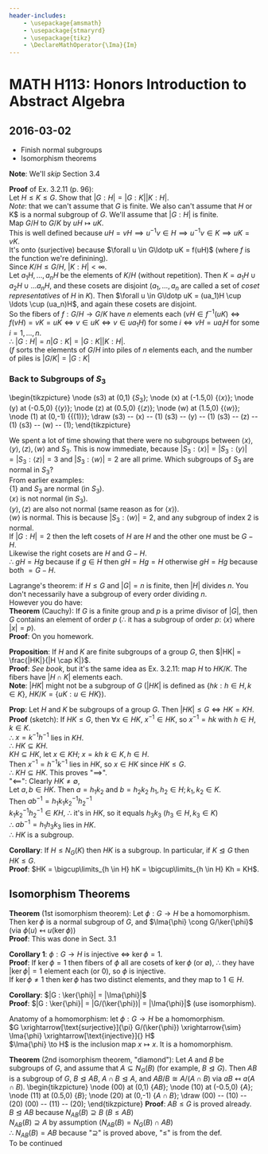 ```yaml
---
header-includes:
    - \usepackage{amsmath}
    - \usepackage{stmaryrd}
    - \usepackage{tikz}
    - \DeclareMathOperator{\Ima}{Im}
---
```

# MATH H113: Honors Introduction to Abstract Algebra
## 2016-03-02
- Finish normal subgroups
- Isomorphism theorems

**Note**: We'll *skip* Section 3.4

**Proof** of Ex. 3.2.11 (p. 96): \
Let $H \le K \le G$. Show that $|G : H| = |G : K||K : H|$. \
*Note*: that we can't assume that $G$ is finite. We also can't assume that $H$ or K$ is a normal subgroup of $G$.
We'll assume that $|G : H|$ is finite. \
Map $G/H$ to $G/K$ by $uH \mapsto uK$. \
This is well defined because $uH = vH \implies u^{-1}v \in H \implies u^{-1}v \in K \implies uK = vK$. \
It's onto (surjective) because $\forall u \in G\ldotp uK = f(uH)$ (where $f$ is the function we're definining). \
Since $K/H \le G/H$, $|K : H| < \infty$. \
Let $a_1H, \ldots, a_nH$ be the elements of $K/H$ (without repetition). Then $K = a_1H \cup a_2H \cup \ldots a_nH$, and these cosets are disjoint ($a_1, \ldots, a_n$ are called a set of *coset representatives* of $H$ in $K$). Then $\forall u \in G\ldotp uK = (ua_1)H \cup \ldots \cup (ua_n)H$, and again these cosets are disjoint. \
So the fibers of $f : G/H \to G/K$ have $n$ elements each ($vH \in f^{-1}(uK) \iff f(vH) = vK = uK \iff v \in uK \iff v \in ua_1H$) for some $i \iff vH = ua_iH$ for some $i = 1, \ldots, n$. \
$\therefore$ $|G : H| = n|G : K| = |G : K||K : H|$. \
($f$ sorts the elements of $G/H$ into piles of $n$ elements each, and the number of piles is $|G/K| = |G : K|$

### Back to Subgroups of $S_3$
\begin{tikzpicture}
  \node (s3) at (0,1) {$S_3$};
  \node (x)  at (-1.5,0) {$\langle x \rangle$};
  \node (y)  at (-0.5,0) {$\langle y \rangle$};
  \node (z)  at (0.5,0) {$\langle z \rangle$};
  \node (w)  at (1.5,0) {$\langle w \rangle$};
  \node (1)  at (0,-1) {$\{(1)\}$};
  \draw
    (s3) -- (x) -- (1)
    (s3) -- (y) -- (1)
    (s3) -- (z) -- (1)
    (s3) -- (w) -- (1);
\end{tikzpicture}

We spent a lot of time showing that there were no subgroups between $\langle x \rangle, \langle y \rangle, \langle z \rangle, \langle w \rangle$ and $S_3$. This is now immediate, because $|S_3 : \langle x \rangle| = |S_3 : \langle y \rangle| = |S_3 : \langle z \rangle| = 3$ and $|S_3 : \langle w \rangle| = 2$ are all prime. Which subgroups of $S_3$ are normal in $S_3$? \
From earlier examples: \
$\{1\}$ and $S_3$ are normal (in $S_3$). \
$\langle x \rangle$ is not normal (in $S_3$). \
$\langle y \rangle, \langle z \rangle$ are also not normal (same reason as for $\langle x \rangle$). \
$\langle w \rangle$ is normal. This is because $|S_3 : \langle w \rangle| = 2$, and any subgroup of index 2 is normal. \
If $|G : H| = 2$ then the left cosets of $H$ are $H$ and the other one must be $G - H$. \
Likewise the right cosets are $H$ and $G - H$. \
$\therefore$ $gH = Hg$ because if $g \in H$ then $gH = Hg = H$ otherwise $gH = Hg$ because both $= G - H$.

Lagrange's theorem: if $H \le G$ and $|G| = n$ is finite, then $|H|$ divides $n$. You don't necessarily have a subgroup of every order dividing $n$. \
However you do have: \
**Theorem** (Cauchy): If $G$ is a finite group and $p$ is a prime divisor of $|G|$, then $G$ contains an element of order $p$ ($\therefore$ it has a subgroup of order $p$: $\langle x \rangle$ where $|x| = p$). \
**Proof**: On you homework.

**Proposition**: If $H$ and $K$ are finite subgroups of a group $G$, then $|HK| = \frac{|HK|}{|H \cap K|}$. \
**Proof**: *See book*, but it's the same idea as Ex. 3.2.11: map $H$ to $HK/K$. The fibers have $|H \cap K|$ elements each. \
**Note**: $|HK|$ might not be a subgroup of $G$ ($|HK|$ is defined as $\{hk : h \in H, k \in K\}$, $HK/K = \{uK : u \in HK\}$).

**Prop**: Let $H$ and $K$ be subgroups of a group $G$. Then $|HK| \le G \iff HK = KH$. \
**Proof** (sketch): If $HK \le G$, then $\forall x \in HK$, $x^{-1} \in HK$, so $x^{-1} = hk$ with $h \in H, k \in K$. \
$\therefore$ $x = k^{-1}h^{-1}$ lies in $KH$. \
$\therefore$ $HK \subseteq KH$. \
$KH \subseteq HK$, let $x \in KH$; $x = kh\ k \in K, h \in H$. \
Then $x^{-1} = h^{-1}k^{-1}$ lies in $HK$, so $x \in HK$ since $HK \le G$. \
$\therefore$ $KH \subseteq HK$. This proves "$\implies$". \
"$\impliedby$": Clearly $HK \neq \emptyset$, \
Let $a, b \in HK$. Then $a = h_1k_2$ and $b = h_2k_2$ $h_1, h_2 \in H; k_1, k_2 \in K$. \
Then $ab^{-1} = h_1k_1k_2^{-1}h_2^{-1}$ \
$k_1k_2^{-1}h_2^{-1} \in KH$, $\therefore$ it's in $HK$, so it equals $h_3k_3$ ($h_3 \in H, k_3 \in K$) \
$\therefore$ $ab^{-1} = h_1h_3k_3$ lies in $HK$. \
$\therefore$ $HK$ is a subgroup.

**Corollary**: If $H \le N_G(K)$ then $HK$ is a subgroup. In particular, if $K \trianglelefteq G$ then $HK \le G$. \
**Proof**: $HK = \bigcup\limits_{h \in H} hK = \bigcup\limits_{h \in H} Kh = KH$.

## Isomorphism Theorems
**Theorem** (1st isomorphism theorem): Let $\phi : G \to H$ be a homomorphism. Then $\ker{\phi}$ is a normal subgroup of $G$, and $\Ima{\phi} \cong G/\ker{\phi}$ (via $\phi(u) \mapsfrom u(\ker{\phi})$) \
**Proof**: This was done in Sect. 3.1

**Corollary 1**: $\phi : G \to H$ is injective $\iff$ $\ker{\phi} = 1$. \
**Proof**: If $\ker{\phi} = 1$ then fibers of $\phi$ all are cosets of $\ker{\phi}$ (or $\emptyset$), $\therefore$ they have $|\ker{\phi}| = 1$ element each (or 0), so $\phi$ is injective. \
If $\ker{\phi} \neq 1$ then $\ker{\phi}$ has two distinct elements, and they map to $1 \in H$.

**Corollary**: $|G : \ker{\phi}| = |\Ima{\phi}|$ \
**Proof**: $|G : \ker{\phi}| = |G/(\ker{\phi})| = |\Ima{\phi}|$ (use isomorphism).

Anatomy of a homomorphism: let $\phi : G \to H$ be a homomorphism. \
$G \xrightarrow[\text{surjective}]{\pi} G/(\ker{\phi}) \xrightarrow{\sim} \Ima{\phi} \xrightarrow[\text{injective}]{} H$ \
$\Ima{\phi} \to H$ is the inclusion map $x \mapsto x$. It is a homomorphism.

**Theorem** (2nd isomorphism theorem, "diamond"): Let $A$ and $B$ be subgroups of $G$, and assume that $A \subseteq N_G(B)$ (for example, $B \trianglelefteq G$). Then $AB$ is a subgroup of $G$, $B \trianglelefteq AB$, $A \cap B \trianglelefteq A$, and $AB/B \cong A/(A \cap B)$ via $aB \mapsfrom a(A \cap B)$.
\begin{tikzpicture}
  \node (00) at (0,1) {$AB$};
  \node (10)  at (-0.5,0) {$A$};
  \node (11)  at (0.5,0) {$B$};
  \node (20)  at (0,-1) {$A \cap B$};
  \draw
    (00) -- (10) -- (20)
    (00) -- (11) -- (20);
\end{tikzpicture}
**Proof**: $AB \le G$ is proved already. \
$B \trianglelefteq AB$ because $N_{AB}(B) \supseteq B$ ($B \le AB$) \
$N_{AB}(B) \supseteq A$ by assumption ($N_{AB}(B) = N_G(B) \cap AB$) \
$\therefore$ $N_{AB}(B) = AB$ because "$\supseteq$" is proved above, "$\le$" is from the def. \
To be continued
